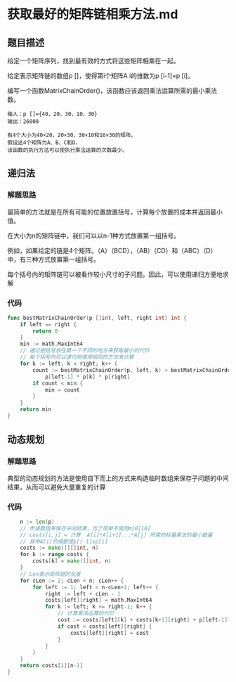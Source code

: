# 获取最好的矩阵链相乘方法.md

## 题目描述
给定一个矩阵序列，找到最有效的方式将这些矩阵相乘在一起。

给定表示矩阵链的数组p []，使得第i个矩阵A i的维数为p [i-1]×p [i]。

编写一个函数MatrixChainOrder()，该函数应该返回乘法运算所需的最小乘法数。
```
输入：p []={40，20，30，10，30}
输出：26000

有4个大小为40×20，20×30，30×10和10×30的矩阵。
假设这4个矩阵为A、B、C和D，
该函数的执行方法可以使执行乘法运算的次数最少。
```


## 递归法

### 解题思路
最简单的方法就是在所有可能的位置放置括号，计算每个放置的成本并返回最小值。

在大小为n的矩阵链中，我们可以以n-1种方式放置第一组括号。

例如，如果给定的链是4个矩阵。（A）（BCD），（AB）（CD）和（ABC）（D）中，有三种方式放置第一组括号。

每个括号内的矩阵链可以被看作较小尺寸的子问题。因此，可以使用递归方便地求解

### 代码
```go
func bestMatrixChainOrder(p []int, left, right int) int {
	if left == right {
		return 0
	}
	min := math.MaxInt64
	// 通过把括号放在第一个不同的地方来获取最小的代价
	// 每个括号内可以递归地使用相同的方法来计算
	for k := left; k < right; k++ {
		count := bestMatrixChainOrder(p, left, k) + bestMatrixChainOrder(p, k+1, right) +
			p[left-1] * p[k] * p[right]
		if count < min {
			min = count
		}
	}
	return min
}
```
## 动态规划
### 解题思路
典型的动态规划的方法是使用自下而上的方式来构造临时数组来保存子问题的中间结果，从而可以避免大量重复的计算
### 代码
```go
	n := len(p)
	// 申请数组来保存中间结果，为了简单不使用m[0][0]
	// costs[i,j] = 计算  A[i]*A[i+1]...*A[j] 所需的标量乘法的最小数量
	// 其中A[i]的维数是p[i-1]xp[i]
	costs := make([][]int, n)
	for k := range costs {
		costs[k] = make([]int, n)
	}
	// Len表示矩阵链的长度
	for cLen := 2; cLen < n; cLen++ {
		for left := 1; left < n-cLen+1; left++ {
			right := left + cLen - 1
			costs[left][right] = math.MaxInt64
			for k := left; k <= right-1; k++ {
				// 计算乘法运算的代价
				cost := costs[left][k] + costs[k+1][right] + p[left-1]*p[k]*p[right]
				if cost < costs[left][right] {
					costs[left][right] = cost
				}
			}
		}
	}
	return costs[1][n-1]
}
```
